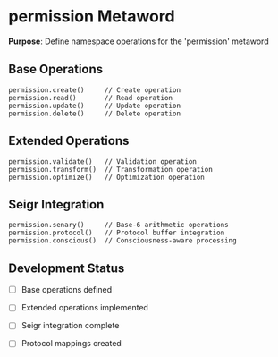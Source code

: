 # permission Metaword

**Purpose**: Define namespace operations for the 'permission' metaword

## Base Operations

```hyphos
permission.create()     // Create operation
permission.read()       // Read operation  
permission.update()     // Update operation
permission.delete()     // Delete operation
```

## Extended Operations

```hyphos
permission.validate()   // Validation operation
permission.transform()  // Transformation operation
permission.optimize()   // Optimization operation
```

## Seigr Integration

```hyphos
permission.senary()     // Base-6 arithmetic operations
permission.protocol()   // Protocol buffer integration
permission.conscious()  // Consciousness-aware processing
```

## Development Status

- [ ] Base operations defined
- [ ] Extended operations implemented  
- [ ] Seigr integration complete
- [ ] Protocol mappings created

